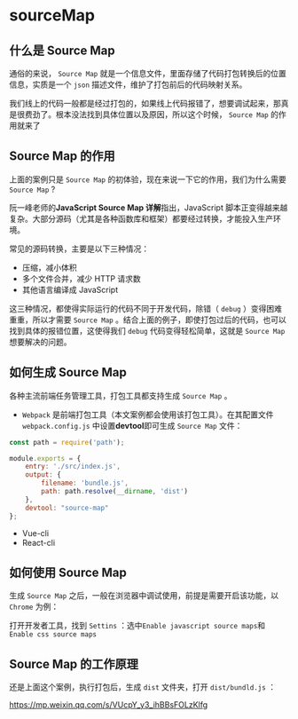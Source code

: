 # sourceMap

## 什么是 Source Map

通俗的来说， `Source Map` 就是一个信息文件，里面存储了代码打包转换后的位置信息，实质是一个 `json` 描述文件，维护了打包前后的代码映射关系。

我们线上的代码一般都是经过打包的，如果线上代码报错了，想要调试起来，那真是很费劲了。根本没法找到具体位置以及原因，所以这个时候， `Source Map` 的作用就来了

## Source Map 的作用

上面的案例只是 `Source Map` 的初体验，现在来说一下它的作用，我们为什么需要 `Source Map` ?

阮一峰老师的**JavaScript Source Map 详解**指出，JavaScript 脚本正变得越来越复杂。大部分源码（尤其是各种函数库和框架）都要经过转换，才能投入生产环境。

常见的源码转换，主要是以下三种情况：

- 压缩，减小体积
- 多个文件合并，减少 HTTP 请求数
- 其他语言编译成 JavaScript

这三种情况，都使得实际运行的代码不同于开发代码，除错（ `debug` ）变得困难重重，所以才需要 `Source Map` 。结合上面的例子，即使打包过后的代码，也可以找到具体的报错位置，这使得我们 `debug` 代码变得轻松简单，这就是 `Source Map` 想要解决的问题。

## 如何生成 Source Map

各种主流前端任务管理工具，打包工具都支持生成 `Source Map` 。

* `Webpack` 是前端打包工具（本文案例都会使用该打包工具）。在其配置文件 `webpack.config.js` 中设置**devtool**即可生成 `Source Map` 文件：

```js
const path = require('path');

module.exports = {   
    entry: './src/index.js',  
    output: {      
        filename: 'bundle.js',      
        path: path.resolve(__dirname, 'dist')  
    },  
    devtool: "source-map"
};
```

* Vue-cli
* React-cli

## 如何使用 Source Map

生成 `Source Map` 之后，一般在浏览器中调试使用，前提是需要开启该功能，以 `Chrome` 为例：

打开开发者工具，找到 `Settins` ：选中`Enable javascript source maps`和`Enable css source maps`

## Source Map 的工作原理

还是上面这个案例，执行打包后，生成 `dist` 文件夹，打开 `dist/bundld.js` ：

https://mp.weixin.qq.com/s/VUcpY_y3_ihBBsFOLzKlfg


